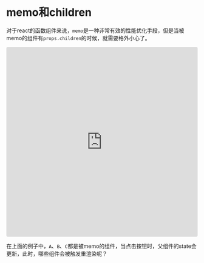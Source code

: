 # memo和children

对于react的函数组件来说，`memo`是一种非常有效的性能优化手段，但是当被memo的组件有`props.children`的时候，就需要格外小心了。

<iframe src="https://codesandbox.io/embed/github/awmleer/react-practices/tree/master/code/memo-with-children?codemirror=1&view=split&expanddevtools=1&fontsize=14&module=/src/app.js" style="width:100%; height:500px; border:0; border-radius: 4px; overflow:hidden;" sandbox="allow-modals allow-forms allow-popups allow-scripts allow-same-origin"></iframe>

在上面的例子中，`A`、`B`、`C`都是被memo的组件，当点击按钮时，父组件的state会更新，此时，哪些组件会被触发重渲染呢？
